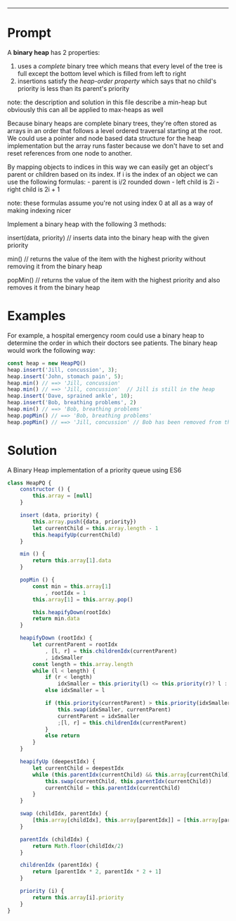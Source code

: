 
---

# Prompt

A **binary heap** has 2 properties:
1. uses a *complete* binary tree which means that every level of the tree is full except the bottom level which is filled from left to right 
2. insertions satisfy the *heap-order property* which says that no child's priority is less than its parent's priority 

note: the description and solution in this file describe a min-heap but obviously this can all be applied to max-heaps as well


Because binary heaps are complete binary trees, they're often stored as arrays in an order that follows a level ordered traversal starting at the root. We could use a pointer and node based data structure for the heap implementation but the array runs faster because we don't have to set and reset references from one node to another.

By mapping objects to indices in this way we can easily get an object's parent or children based on its index.
If i is the index of an object we can use the following formulas:
    - parent is i/2 rounded down 
    - left child is 2i
    - right child is 2i + 1 

note: these formulas assume you're not using index 0 at all as a way of making indexing nicer 


Implement a binary heap with the following 3 methods:

insert(data, priority) // inserts data into the binary heap with the given priority

min() // returns the value of the item with the highest priority without removing it from the binary heap

popMin() // returns the value of the item with the highest priority and also removes it from the binary heap

# Examples

For example, a hospital emergency room could use a binary heap to determine the order in which their doctors see patients.  The binary heap would work the following way:

```javascript
const heap = new HeapPQ()
heap.insert('Jill, concussion', 3);
heap.insert('John, stomach pain', 5);
heap.min() // ==> 'Jill, concussion'
heap.min() // ==> 'Jill, concussion'  // Jill is still in the heap
heap.insert('Dave, sprained ankle', 10);
heap.insert('Bob, breathing problems', 2)
heap.min() // ==> 'Bob, breathing problems'
heap.popMin() // ==> 'Bob, breathing problems'
heap.popMin() // ==> 'Jill, concussion' // Bob has been removed from the PQ
```

# Solution

A Binary Heap implementation of a priority queue using ES6

```javascript
class HeapPQ {
    constructor () {
        this.array = [null] 
    }

    insert (data, priority) {
        this.array.push({data, priority})
        let currentChild = this.array.length - 1
        this.heapifyUp(currentChild)
    }

    min () {
        return this.array[1].data
    }

    popMin () {
        const min = this.array[1]
            , rootIdx = 1
        this.array[1] = this.array.pop()

        this.heapifyDown(rootIdx)
        return min.data
    }

    heapifyDown (rootIdx) {
        let currentParent = rootIdx
            , [l, r] = this.childrenIdx(currentParent)
            , idxSmaller
        const length = this.array.length
        while (l < length) {
            if (r < length) 
                idxSmaller = this.priority(l) <= this.priority(r)? l : r
            else idxSmaller = l

            if (this.priority(currentParent) > this.priority(idxSmaller)) {
                this.swap(idxSmaller, currentParent)
                currentParent = idxSmaller
                ;[l, r] = this.childrenIdx(currentParent)
            }
            else return
        }
    }

    heapifyUp (deepestIdx) {
        let currentChild = deepestIdx
        while (this.parentIdx(currentChild) && this.array[currentChild].priority < this.array[this.parentIdx(currentChild)].priority) {
            this.swap(currentChild, this.parentIdx(currentChild))
            currentChild = this.parentIdx(currentChild)
        } 
    }

    swap (childIdx, parentIdx) {
        [this.array[childIdx], this.array[parentIdx]] = [this.array[parentIdx], this.array[childIdx]]
    }

    parentIdx (childIdx) {
        return Math.floor(childIdx/2)
    }

    childrenIdx (parentIdx) {
        return [parentIdx * 2, parentIdx * 2 + 1]
    }

    priority (i) {
        return this.array[i].priority
    }
}
```
